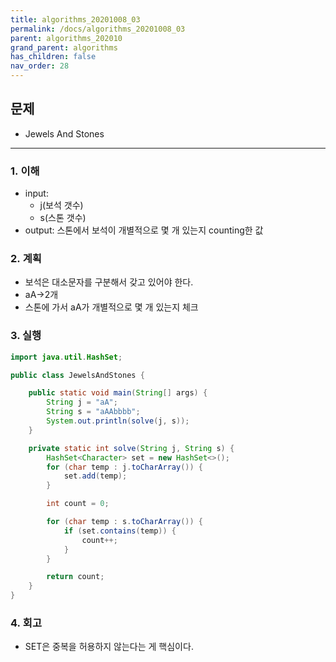 ```yaml
---
title: algorithms_20201008_03
permalink: /docs/algorithms_20201008_03
parent: algorithms_202010
grand_parent: algorithms
has_children: false
nav_order: 28
---
```


## 문제

- Jewels And Stones
---

### 1. 이해

- input:
    - j(보석 갯수) 
    - s(스톤 갯수)
- output: 스톤에서 보석이 개별적으로 몇 개 있는지 counting한 값

### 2. 계획

- 보석은 대소문자를 구분해서 갖고 있어야 한다.
- aA->2개
- 스톤에 가서 aA가 개별적으로 몇 개 있는지 체크

### 3. 실행

```java
import java.util.HashSet;

public class JewelsAndStones {

    public static void main(String[] args) {
        String j = "aA";
        String s = "aAAbbbb";
        System.out.println(solve(j, s));
    }

    private static int solve(String j, String s) {
        HashSet<Character> set = new HashSet<>();
        for (char temp : j.toCharArray()) {
            set.add(temp);
        }

        int count = 0;

        for (char temp : s.toCharArray()) {
            if (set.contains(temp)) {
                count++;
            }
        }

        return count;
    }
}

```

### 4. 회고

- SET은 중복을 허용하지 않는다는 게 핵심이다. 
